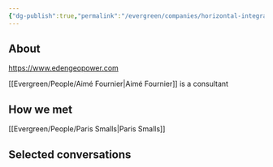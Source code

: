```yaml
---
{"dg-publish":true,"permalink":"/evergreen/companies/horizontal-integration-non-drilling/eden-geopower/","tags":["company"]}
---
```


## About

https://www.edengeopower.com

[[Evergreen/People/Aimé Fournier\|Aimé Fournier]] is a consultant

## How we met

[[Evergreen/People/Paris Smalls\|Paris Smalls]]

## Selected conversations
